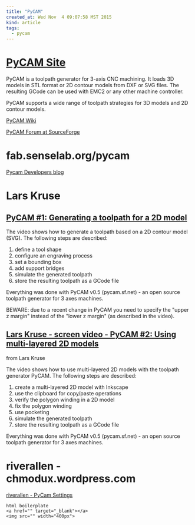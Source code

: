 ```yaml
---
title: "PyCAM"
created_at: Wed Nov  4 09:07:58 MST 2015
kind: article
tags:
  - pycam
---
```



# <a href="http://pycam.sourceforge.net/" target="_blank">PyCAM Site</a>

PyCAM is a toolpath generator for 3-axis CNC machining. It loads 3D
models in STL format or 2D contour models from DXF or SVG files. The
resulting GCode can be used with EMC2 or any other machine controller.

PyCAM supports a wide range of toolpath strategies for 3D models and 2D
contour models.

<a href="http://sourceforge.net/projects/pycam/" target="_blank">PyCAM Wiki</a>

<a href="http://sourceforge.net/p/pycam/discussion/860184" target="_blank">PyCAM Forum at SourceForge</a>

# fab.senselab.org/pycam

<a href="http://fab.senselab.org/pycam" target="_blank">Pycam Developers blog</a>

# Lars Kruse

## <a href="https://vimeo.com/18254871" target="_blank">PyCAM #1: Generating a toolpath for a 2D model</a>

The video shows how to generate a toolpath based on a 2D contour model
(SVG). The following steps are described:

1. define a tool shape
2. configure an engraving process
3. set a bounding box
4. add support bridges
5. simulate the generated toolpath
6. store the resulting toolpath as a GCode file

Everything was done with PyCAM v0.5 (pycam.sf.net) - an open source
toolpath generator for 3 axes machines.

BEWARE: due to a recent change in PyCAM you need to specify the "upper
z margin" instead of the "lower z margin" (as described in the video).



## <a href="https://vimeo.com/21502122" target="_blank">Lars Kruse - screen video - PyCAM #2: Using multi-layered 2D models</a>

from Lars Kruse

The video shows how to use multi-layered 2D models with
the toolpath generator PyCAM. The following steps are described:

1. create a multi-layered 2D model with Inkscape
1. use the clipboard for copy/paste operations
1. verify the polygon winding in a 2D model
1. fix the polygon winding
1. use pocketing
1. simulate the generated toolpath
1. store the resulting toolpath as a GCode file

Everything was done with PyCAM v0.5 (pycam.sf.net) - an open source
toolpath generator for 3 axes machines.


# riverallen - chmodux.wordpress.com

<a href="https://chmodux.wordpress.com/2012/07/13/pycam-settings/" target="_blank">riverallen - PyCam Settings</a>

~~~~~~~~~~~~~
html boilerplate
<a href="" target="_blank"></a>
<img src="" width="400px">
~~~~~~~~~~~~~

